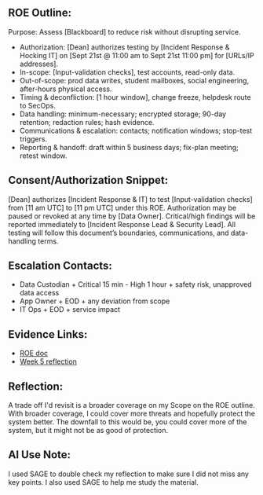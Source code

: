 ## ROE Outline:
Purpose: Assess [Blackboard] to reduce risk without disrupting service.
- Authorization: [Dean] authorizes testing by [Incident Response & Hocking IT] on [Sept 21st @ 11:00 am to Sept 21st 11:00 pm] for [URLs/IP addresses].
- In-scope: [Input-validation checks], test accounts, read-only data.
- Out-of-scope: prod data writes, student mailboxes, social engineering, after-hours physical access.
- Timing & deconfliction: [1 hour window], change freeze, helpdesk route to SecOps.
- Data handling: minimum-necessary; encrypted storage; 90-day retention; redaction rules; hash evidence.
- Communications & escalation: contacts; notification windows; stop-test triggers.
- Reporting & handoff: draft within 5 business days; fix-plan meeting; retest window.

## Consent/Authorization Snippet: 
[Dean] authorizes [Incident Response & IT] to test [Input-validation checks] from [11 am UTC] to [11 pm UTC] under this ROE. Authorization may be paused or revoked at any time by [Data Owner]. Critical/high findings will be reported immediately to [Incident Response Lead & Security Lead]. All testing will follow this document’s boundaries, communications, and data-handling terms.

## Escalation Contacts: 
- Data Custodian + Critical 15 min - High 1 hour + safety risk, unapproved data access
- App Owner + EOD + any deviation from scope
- IT Ops + EOD + service impact

## Evidence Links: 
- [ROE doc](https://drive.google.com/file/d/1oDYU1SrjM2aRuTtuNX7hMJQaWdb_bTQJ/view?usp=drive_link)
- [ Week 5 reflection](https://drive.google.com/file/d/1Z7gIjNhF4f0yBWYlG1Jwr8cYf6VgHzfl/view?usp=drive_link)

## Reflection:
A trade off I'd revisit is a broader coverage on my Scope on the ROE outline. With broader coverage, I could cover more threats and hopefully protect the system better. The downfall to this would be, you could cover more of the system, but it might not be as good of protection.

## AI Use Note: 
I used SAGE to double check my reflection to make sure I did not miss any key points. I also used SAGE to help me study the material. 
